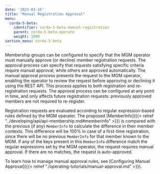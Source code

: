 ```yaml
---
date: '2023-03-15'
title: "Manual Registration Approval"
menu:
  corda-5-beta:
    identifier: corda-5-beta-manual-registration
    parent: corda-5-beta-operate
    weight: 1000
section_menu: corda-5-beta
---
```


Membership groups can be configured to specify that the MGM operator must manually approve (or decline) member registration requests. 
The approval process can specify that requests satisfying specific criteria require manual approval, while others are approved automatically. 
The manual approval process presents the request to the MGM operator, enabling the operator to review the request before approving or declining it using the REST API. 
This process applies to both registration and re-registration requests. 
The approval process can be configured at any point in time, and only affects future registration requests: previously approved members are not required to re-register.

Registration requests are evaluated according to regular expression-based rules defined by the MGM operator. 
The proposed [MemberInfo]({{< relref "../developing/api/api-membership.md#memberinfo" >}}) is compared with the previous (if any) `MemberInfo` to calculate the difference in their member contexts. 
This difference will be 100% in case of a first-time registration, since there will be no previous `MemberInfo` for that member known to the MGM. 
If any of the keys present in this `MemberInfo` difference match the regular expressions set by the MGM operator, the request requires manual approval. 
If there are no matches, the request is auto-approved.

To learn how to manage manual approval rules, see [Configuring Manual Approval]({{< relref "./operating-tutorials/manual-approval.md" >}}).